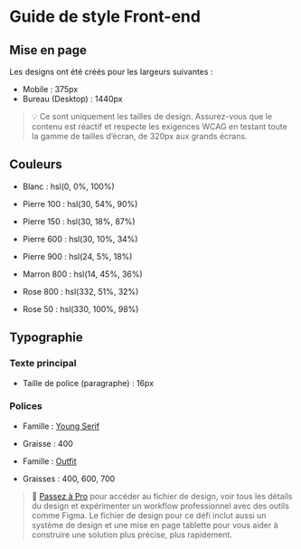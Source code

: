 # Guide de style Front-end

## Mise en page

Les designs ont été créés pour les largeurs suivantes :

- Mobile : 375px
- Bureau (Desktop) : 1440px

> 💡 Ce sont uniquement les tailles de design. Assurez-vous que le contenu est réactif et respecte les exigences WCAG en testant toute la gamme de tailles d’écran, de 320px aux grands écrans.

## Couleurs

- Blanc : hsl(0, 0%, 100%)

- Pierre 100 : hsl(30, 54%, 90%)
- Pierre 150 : hsl(30, 18%, 87%)
- Pierre 600 : hsl(30, 10%, 34%)
- Pierre 900 : hsl(24, 5%, 18%)

- Marron 800 : hsl(14, 45%, 36%)

- Rose 800 : hsl(332, 51%, 32%)
- Rose 50 : hsl(330, 100%, 98%)

## Typographie

### Texte principal

- Taille de police (paragraphe) : 16px

### Polices

- Famille : [Young Serif](https://fonts.google.com/specimen/Young+Serif)
- Graisse : 400

- Famille : [Outfit](https://fonts.google.com/specimen/Outfit)
- Graisses : 400, 600, 700

> 💎 [Passez à Pro](https://www.frontendmentor.io/pro?ref=style-guide) pour accéder au fichier de design, voir tous les détails du design et expérimenter un workflow professionnel avec des outils comme Figma. Le fichier de design pour ce défi inclut aussi un système de design et une mise en page tablette pour vous aider à construire une solution plus précise, plus rapidement.
